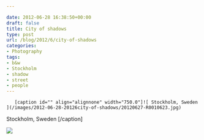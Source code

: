 ```yaml
---

date: 2012-06-28 16:38:50+00:00
draft: false
title: City of shadows
type: post
url: /blog/2012/6/city-of-shadows
categories:
- Photography
tags:
- b&w
- Stockholm
- shadow
- street
- people
---
```



  
       [caption id="" align="alignnone" width="750.0"]![ Stockholm, Sweden ](/images/2012-06-28-20126city-of-shadows/20120627-R0010623.jpg)
 Stockholm, Sweden [/caption] 
  


  
![](/images/2012-06-28-20126city-of-shadows/20120627-R0010619.jpg)

